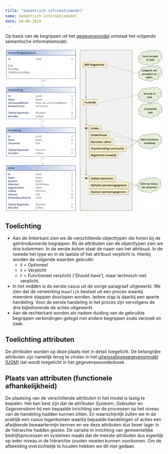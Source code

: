 ```yaml
---
title: "Semantisch informatiemodel"
name: Semantisch informatiemodel
date: 28-09-2020
---
```

Op basis van de begrippen uit het [gegevensmodel](../gegevensmodel/readme.md) ontstaat het volgende semantische informatiemodel.

<img src="./_assets/sim.png" alt="SIM" width="600"/>

## Toelichting
-	Aan de linkerkant zien we de verschillende objecttypen die horen bij de geïntroduceerde begrippen. Bij de attributen van de objecttypen zien we drie kolommen. In de eerste kolom staat de naam van het attribuut. In de tweede het type en in de laatste of het attribuut verplicht is. Hierbij worden de volgende waarden gebruikt:
    - `O` = Optioneel
    - `V` = Verplicht
    - `F` = Functioneel verplicht (‘Should have’), maar technisch niet verplicht.
-	In het midden is de eerste casus uit de vorige paragraaf uitgewerkt. We zien dat de verwerking `Huwelijk` bestaat uit een proces waarbij meerdere stappen doorlopen worden. Iedere stap is daarbij een aparte handeling. Voor de eerste handeling in het proces zijn vervolgens de drie bijbehorende de acties uitgewerkt.
-	Aan de rechterkant worden als nadere duiding van de gebruikte begrippen verbindingen gelegd met andere begrippen zoals verzoek en zaak.

## Toelichting attributen
De attributen worden op deze plaats niet in detail toegelicht. De belangrijke attributen zijn namelijk terug te vinden in het [uitwisselingsgegevensmodel (UGM)](../uitwisselingsgegevensmodel/readme.md) dat wordt toegelicht in het gegevenswoordenboek.

## Plaats van attributen (functionele afhankelijkheid)
De plaatsing van de verschillende attributen in het model is lastig te bepalen. Het kan best zijn dat de attributen *Systeem*, *Gebruiker* en *Gegevensbron* bij een bepaalde inrichting van de processen op het niveau van de handeling hadden kunnen zitten. En waarschijnlijk zullen we in de praktijk een casus tegenkomen waarbij bepaalde handelingen of acties een afwijkende bewaartermijn kennen en we deze attributen dus liever lager in de hiërarchie hadden gezien.
De variatie in inrichting van gemeentelijke bedrijfsprocessen en systemen maakt dat de meeste attributen dus eigenlijk op ieder niveau in de hiërarchie zouden moeten kunnen voorkomen. Om de afbeelding overzichtelijk te houden hebben we dit niet gedaan.
